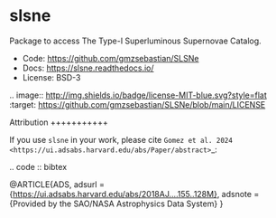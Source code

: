 slsne
=========

Package to access The Type-I Superluminous Supernovae Catalog.

* Code: https://github.com/gmzsebastian/SLSNe
* Docs: https://slsne.readthedocs.io/
* License: BSD-3

.. image:: http://img.shields.io/badge/license-MIT-blue.svg?style=flat
    :target: https://github.com/gmzsebastian/SLSNe/blob/main/LICENSE

Attribution
+++++++++++

If you use `slsne` in your work, please cite `Gomez et al. 2024 <https://ui.adsabs.harvard.edu/abs/Paper/abstract>`_: 

.. code :: bibtex

  @ARTICLE{ADS,
         adsurl = {https://ui.adsabs.harvard.edu/abs/2018AJ....155..128M},
        adsnote = {Provided by the SAO/NASA Astrophysics Data System}
  }


